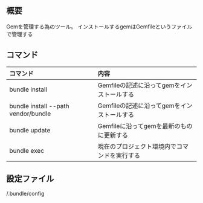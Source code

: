 概要
------------------------------
Gemを管理する為のツール。
インストールするgemはGemfileというファイルで管理する

コマンド
------------------------------

| コマンド                            | 内容                                         |
|:------------------------------------|:---------------------------------------------|
| bundle install                      | Gemfileの記述に沿ってgemをインストールする   |
| bundle install --path vendor/bundle | Gemfileの記述に沿ってgemをインストールする   |
| bundle update                       | Gemfileに沿ってgemを最新のものに更新する     |
| bundle exec <command>               | 現在のプロジェクト環境内でコマンドを実行する |

設定ファイル
------------------------------
<project-root>/.bundle/config

